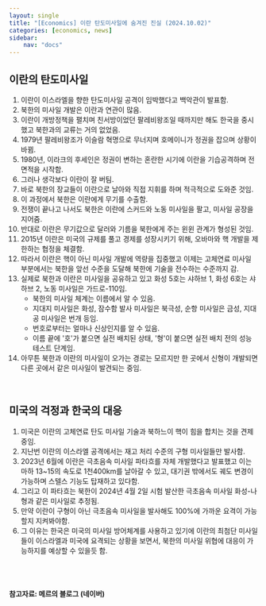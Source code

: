 ```yaml
---
layout: single
title: "[Economics] 이란 탄도미사일에 숨겨진 진실 (2024.10.02)"
categories: [economics, news]
sidebar:
    nav: "docs"
---
```


## 이란의 탄도미사일
1. 이란이 이스라엘을 향한 탄도미사일 공격이 임박했다고 백악관이 발표함.
1. 북한의 미사일 개발은 이란과 연관이 많음.
1. 이란이 개방정책을 펼치며 친서방이었던 팔레비왕조일 때까지만 해도 한국을 중시했고 북한과의 교류는 거의 없었음.
1. 1979년 팔레비왕조가 이슬람 혁명으로 무너지며 호메이니가 정권을 잡으며 상황이 바뀜.
1. 1980년, 이라크의 후세인은 정권이 변하는 혼란한 시기에 이란을 기습공격하며 전면적을 시작함.
1. 그러나 생각보다 이란이 잘 버팀.
1. 바로 북한의 장교들이 이란으로 날아와 직접 지휘를 하며 적극적으로 도와준 것임.
1. 이 과정에서 북한은 이란에게 무기를 수출함.
1. 전쟁이 끝나고 나서도 북한은 이란에 스커드와 노동 미사일을 팔고, 미사일 공장을 지어줌.
1. 반대로 이란은 무기값으로 달러와 기름을 북한에게 주는 윈윈 관계가 형성된 것임.
1. 2015년 이란은 미국의 규제를 풀고 경제를 성장시키기 위해, 오바마와 핵 개발을 제한하는 협정을 체결함.
1. 따라서 이란은 핵이 아닌 미사일 개발에 역량을 집중했고 이제는 고체연료 미사일 부분에서는 북한을 앞선 수준을 도달해 북한에 기술을 전수하는 수준까지 감.
1. 실제로 북한과 이란은 미사일을 공유하고 있고 화성 5호는 샤하브 1, 화성 6호는 샤하브 2, 노동 미사일은 가드로-110임.
    - 북한의 미사일 체계는 이름에서 알 수 있음.
    - 지대지 미사일은 화성, 잠수함 발사 미사일은 북극성, 순항 미사일은 금성, 지대공 미사일은 번개 등임.
    - 번호로부터는 얼마나 신상인지를 알 수 있음.
    - 이름 끝에 '호'가 붙으면 실전 배치된 상태, '형'이 붙으면 실전 배치 전의 성능 테스트 단계임.
1. 아무튼 북한과 이란의 미사일이 오가는 경로는 모르지만 한 곳에서 신형이 개발되면 다른 곳에서 같은 미사일이 발견되는 중임.

<br/>

## 미국의 걱정과 한국의 대응
1. 미국은 이란의 고체연료 탄도 미사일 기술과 북하느이 핵이 힘을 합치는 것을 견제중임.
1. 지난번 이란의 이스라엘 공격에서는 재고 처리 수준의 구형 미사일들만 발사함.
1. 2023년 6월에 이란은 극초음속 미사일 파타흐를 자체 개발했다고 발표했고 이는 마하 13~15의 속도로 1천400km를 날아갈 수 있고, 대기권 밖에서도 궤도 변경이 가능하며 스텔스 기능도 탑재하고 있다함.
1. 그리고 이 파타흐는 북한이 2024년 4월 2일 시험 발산한 극초음속 미사일 화성-나형과 같은 미사일로 추정됨.
1. 만약 이란이 구형이 아닌 극초음속 미사일을 발사해도 100%에 가까운 요격이 가능할지 지켜봐야함.
1. 그 이유는 한국은 미국의 미사일 방어체계를 사용하고 있기에 이란의 최첨단 미사일들이 이스라엘과 미국에 요격되는 상황을 보면서, 북한의 미사일 위협에 대응이 가능하지를 예상할 수 있을듯 함. 



<br/>
<br/>

#### 참고자료: 메르의 블로그 (네이버) 